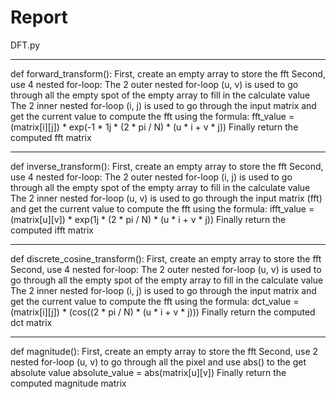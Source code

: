 # Report
DFT.py
**************************
def forward_transform():
    First, create an empty array to store the fft
    Second, use 4 nested for-loop:
            The 2 outer nested for-loop (u, v) is used to go through all the empty spot of the empty array to fill in the calculate value
            The 2 inner nested for-loop (i, j) is used to go through the input matrix and get the current value to compute the fft using the formula:
                fft_value = (matrix[i][j]) * exp(-1 * 1j * (2 * pi / N) * (u * i + v * j))
    Finally return the computed fft matrix

**************************
def inverse_transform():
    First, create an empty array to store the fft
    Second, use 4 nested for-loop:
            The 2 outer nested for-loop (i, j) is used to go through all the empty spot of the empty array to fill in the calculate value
            The 2 inner nested for-loop (u, v) is used to go through the input matrix (fft) and get the current value to compute the fft using the formula:
                ifft_value = (matrix[u][v]) * exp(1j * (2 * pi / N) * (u * i + v * j))
    Finally return the computed ifft matrix

**************************
def discrete_cosine_transform():
    First, create an empty array to store the fft
    Second, use 4 nested for-loop:
            The 2 outer nested for-loop (u, v) is used to go through all the empty spot of the empty array to fill in the calculate value
            The 2 inner nested for-loop (i, j) is used to go through the input matrix and get the current value to compute the fft using the formula:
                dct_value = (matrix[i][j]) * (cos((2 * pi / N) * (u * i + v * j)))
    Finally return the computed dct matrix

**************************
def magnitude():
    First, create an empty array to store the fft
    Second, use 2 nested for-loop (u, v) to go through all the pixel and use abs() to the get absolute value
            absolute_value = abs(matrix[u][v])
    Finally return the computed magnitude matrix